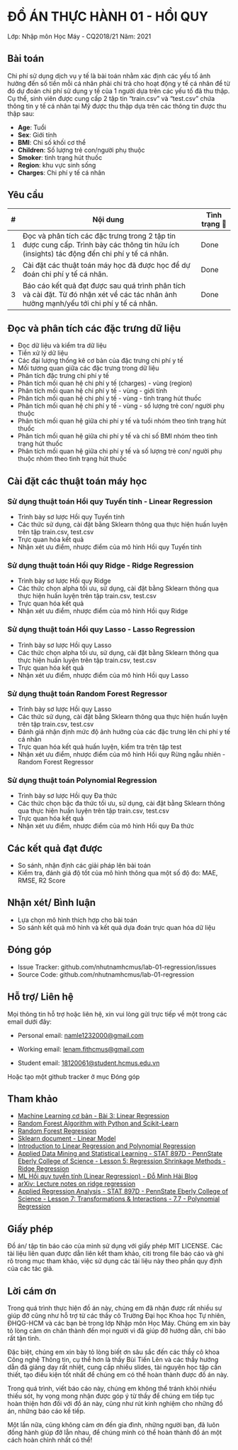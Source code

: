# ĐỒ ÁN THỰC HÀNH 01 - HỒI QUY

Lớp: Nhập môn Học Máy - CQ2018/21
Năm: 2021

## Bài toán

Chi phí sử dụng dịch vụ y tế là bài toán nhằm xác định các yếu tố ảnh hưởng đến
số tiền mỗi cá nhân phải chi trả cho hoạt động y tế cá nhân để từ đó dự đoán chi
phí sử dụng y tế của 1 người dựa trên các yếu tố đã thu thập. Cụ thể, sinh viên
được cung cấp 2 tập tin “train.csv” và “test.csv” chứa thông tin y tế cá nhân tại Mỹ
được thu thập dựa trên các thông tin được thu thập sau:
- **Age**: Tuổi
- **Sex**: Giới tính
- **BMI**: Chỉ số khối cơ thể
- **Children**: Số lượng trẻ con/người phụ thuộc
- **Smoker**: tình trạng hút thuốc
- **Region**: khu vực sinh sống
- **Charges**: Chi phí y tế cá nhân

## Yêu cầu

| #   | Nội dung                                                        |  Tình trạng 🔨 |
| --- | ---------------------------------------------------------------------------- | ------------ |
| 1   | Đọc và phân tích các đặc trưng trong 2 tập tin được cung cấp. Trình bày các thông tin hữu ích (insights) tác động đến chi phí y tế cá nhân.        |       Done   |
| 2   | Cài đặt các thuật toán máy học đã được học để dự đoán chi phí y tế cá nhân.       |       Done   |
| 3   | Báo cáo kết quả đạt được sau quá trình phân tích và cài đặt. Từ đó nhận xét về các tác nhân ảnh hưởng mạnh/yếu tới chi phí y tế cá nhân.       |       Done   |

## Đọc và phân tích các đặc trưng dữ liệu
- Đọc dữ liệu và kiểm tra dữ liệu
- Tiền xử lý dữ liệu
- Các đại lượng thống kê cơ bản của đặc trưng chi phí y tế
- Mối tương quan giữa các đặc trưng trong dữ liệu
- Phân tích đặc trưng chi phí y tế
- Phân tích mối quan hệ chi phí y tế (charges) - vùng (region)
- Phân tích mối quan hệ chi phí y tế - vùng - giới tính
- Phân tích mối quan hệ chi phí y tế - vùng - tình trạng hút thuốc
- Phân tích mối quan hệ chi phí y tế - vùng - số lượng trẻ con/ người phụ thuộc
- Phân tích mối quan hệ giữa chi phí y tế và tuổi nhóm theo tình trạng hút thuốc
- Phân tích mối quan hệ giữa chi phí y tế và chỉ số BMI nhóm theo tình trạng hút thuốc
- Phân tích mối quan hệ giữa chi phí y tế và số lượng trẻ con/ người phụ thuộc nhóm theo tình trạng hút thuốc

## Cài đặt các thuật toán máy học

### Sử dụng thuật toán Hồi quy Tuyến tính - Linear Regression
- Trình bày sơ lược Hồi quy Tuyến tính
- Các thức sử dụng, cài đặt bằng Sklearn thông qua thực hiện huấn luyện trên tập train.csv, test.csv
- Trực quan hóa kết quả 
- Nhận xét ưu điểm, nhược điểm của mô hình Hồi quy Tuyến tính

### Sử dụng thuật toán Hồi quy Ridge - Ridge Regression
- Trình bày sơ lược Hồi quy Ridge 
- Các thức chọn alpha tối ưu, sử dụng, cài đặt bằng Sklearn thông qua thực hiện huấn luyện trên tập train.csv, test.csv
- Trực quan hóa kết quả 
- Nhận xét ưu điểm, nhược điểm của mô hình Hồi quy Ridge 

### Sử dụng thuật toán Hồi quy Lasso - Lasso Regression
- Trình bày sơ lược Hồi quy Lasso
- Các thức chọn alpha tối ưu, sử dụng, cài đặt bằng Sklearn thông qua thực hiện huấn luyện trên tập train.csv, test.csv
- Trực quan hóa kết quả 
- Nhận xét ưu điểm, nhược điểm của mô hình Hồi quy Lasso

### Sử dụng thuật toán Random Forest Regressor
- Trình bày sơ lược Hồi quy Lasso
- Các thức sử dụng, cài đặt bằng Sklearn thông qua thực hiện huấn luyện trên tập train.csv, test.csv
- Đánh giá nhận định mức độ ảnh hưởng của các đặc trưng lên chi phí y tế cá nhân
- Trực quan hóa kết quả huấn luyện, kiểm tra trên tập test
- Nhận xét ưu điểm, nhược điểm của mô hình Hồi quy Rừng ngẫu nhiên - Random Forest Regressor

### Sử dụng thuật toán Polynomial Regression
- Trình bày sơ lược Hồi quy Đa thức
- Các thức chọn bậc đa thức tối ưu, sử dụng, cài đặt bằng Sklearn thông qua thực hiện huấn luyện trên tập train.csv, test.csv
- Trực quan hóa kết quả 
- Nhận xét ưu điểm, nhược điểm của mô hình Hồi quy Đa thức

## Các kết quả đạt được
- So sánh, nhận định các giải pháp lên bài toán
- Kiểm tra, đánh giá độ tốt của mô hình thông qua một số độ đo: MAE, RMSE, R2 Score

## Nhận xét/ Bình luận
- Lựa chọn mô hình thích hợp cho bài toán
- So sánh kết quả mô hình và kết quả dựa đoán trực quan hóa dữ liệu

## Đóng góp 

- Issue Tracker: github.com/nhutnamhcmus/lab-01-regression/issues
- Source Code: github.com/nhutnamhcmus/lab-01-regression

## Hỗ trợ/ Liên hệ

Mọi thông tin hỗ trợ hoặc liên hệ, xin vui lòng gửi trực tiếp về một trong các email dưới đây:

- Personal email: namle1232000@gmail.com

- Working email: lenam.fithcmus@gmail.com

- Student email: 18120061@student.hcmus.edu.vn

Hoặc tạo một github tracker ở mục Đóng góp

## Tham khảo
- [Machine Learning cơ bản - Bài 3: Linear Regression](https://machinelearningcoban.com/2016/12/28/linearregression/)
- [Random Forest Algorithm with Python and Scikit-Learn](https://stackabuse.com/random-forest-algorithm-with-python-and-scikit-learn/)
- [Random Forest Regression](https://levelup.gitconnected.com/random-forest-regression-209c0f354c84)
- [Sklearn document - Linear Model](https://scikit-learn.org/stable/modules/linear_model.html#)
- [Introduction to Linear Regression and Polynomial Regression](https://towardsdatascience.com/introduction-to-linear-regression-and-polynomial-regression-f8adc96f31cb)
- [Applied Data Mining and Statistical Learning - STAT 897D - PennState Eberly College of Science - Lesson 5: Regression Shrinkage Methods - Ridge Regression](https://online.stat.psu.edu/stat857/node/155/)
- [ML Hồi quy tuyến tính (Linear Regression) - Đỗ Minh Hải Blog](https://dominhhai.github.io/vi/2017/12/ml-linear-regression/)
- [arXiv: Lecture notes on ridge regression](https://arxiv.org/pdf/1509.09169;Lecture)
- [Applied Regression Analysis - STAT 897D - PennState Eberly College of Science - Lesson 7: Transformations \& Interactions - 7.7 - Polynomial Regression](https://online.stat.psu.edu/stat462/node/158/)

## Giấy phép

Đồ án/ tập tin báo cáo của mình sử dụng với giấy phép MIT LICENSE. Các tài liệu liên quan được dẫn liên kết tham khảo, citi trong file báo cáo và ghi rõ trong mục tham khảo, việc sử dụng các tài liệu này theo phần quy định của các tác giả.

## Lời cám ơn

Trong quá trình thực hiện đồ án này, chúng em đã nhận được rất nhiều sự giúp đỡ cũng như hỗ
trợ từ các thầy cô Trường Đại học Khoa học Tự nhiên, ĐHQG-HCM và các bạn bè trong lớp Nhập
môn Học Máy. Chúng em xin bày tỏ lòng cảm ơn chân thành đến mọi người vì đã giúp đỡ hướng dẫn,
chỉ bảo rất tận tình.

Đặc biệt, chúng em xin bày tỏ lòng biết ơn sâu sắc đến các thầy cô khoa Công nghệ Thông tin,
cụ thể hơn là thầy Bùi Tiến Lên và các thầy hướng dẫn đã giảng dạy rất nhiệt, cung cấp nhiều slides,
tài nguyên học tập cần thiết, tạo điều kiện tốt nhất để chúng em có thể hoàn thành được đồ án này.

Trong quá trình, viết báo cáo này, chúng em không thể tránh khỏi nhiều thiếu sót, hy vọng mong
nhận được góp ý từ thầy để chúng em tiếp tục hoàn thiện hơn đối với đồ án này, cũng như rút kinh
nghiệm cho những đồ án, những báo cáo kế tiếp.

Một lần nữa, cũng không cảm ơn đến gia đình, những người bạn, đã luôn đồng hành giúp đỡ lẫn nhau, để chúng mình có thể hoàn thành đồ án một cách hoàn chỉnh nhất có thể!

